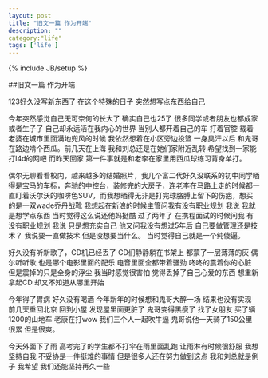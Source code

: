 ```yaml
---
layout: post
title: "旧文一篇 作为开端"
description: ""
category:"life" 
tags: ['life']
---
```

{% include JB/setup %}

##旧文一篇 作为开端

123好久没写新东西了 在这个特殊的日子 突然想写点东西给自己

今年突然感觉自己无可奈何的长大了 确实自己也25了 很多同学或者朋友也都成家或者生子了 自己却永远活在我内心的世界 当别人都开着自己的车 打着官腔 载着老婆在城市里面满地兜风的时候 我依然想着在小区旁边投篮 一身臭汗以后 和鬼哥在路边啃个西瓜。前几天在上海 我和刘总还是在她们家附近乱转 希望找到一家能打l4d的网吧 而昨天回家 第一件事就是和老李在家里用西瓜球练习背身单打。

偶尔无聊看看校内，越来越多的结婚照片，我几个富二代好久没联系的初中同学晒得是宝马的车标，奔驰的中控台，装修完的大房子，连老李在马路上走的时候都一直盯着沃尔沃的咖啡色SUV，而我想晒得无非是打完球胳膊上留下的伤疤，想买的是一双wade乔丹战靴 我想起在新浪的时候主管问我有没有职业规划 我说 我就是想学点东西 当时觉得这么说还他妈挺酷 过了两年了 在携程面试的时候问我 有没有职业规划 我说 只是想充实自己 他又问我没有想过5年后 自己要做管理还是技术？ 我说要一直做技术 但是没想要当什么。 当时觉得自己就是一个纯傻逼。

好久没有听新歌了，CD机已经丢了 CD们静静躺在书架上 都蒙了一层薄薄的灰 偶尔听听歌 也是哪个电影里面的配乐 电音里面全都带着骚劲 咚咚的震着你的心脏 但是震掉的只是全身的浮尘 我当时感觉很害怕 觉得丢掉了自己心爱的东西 想重新拿起CD 却又不知道从哪里开始

今年得了胃病 好久没有喝酒 今年新年的时候想和鬼哥大醉一场 结果也没有实现 前几天重回北京 回到小屋 发现屋里面更脏了 鬼哥变得黑瘦了 找了女朋友 买了辆1200的山地车 老康在打wow 我们三个人一起吹牛逼 鬼哥说他一天骑了150公里 很累 但是很爽。

今天外面下了雨 高考完了的学生都不打伞在雨里面乱跑 让雨淋有时候很舒服 我想坚持自我 不妥协是一件挺难的事情 但是很多人还在努力做到这点 我和刘总就是例子 我希望 我们还能坚持再久一些


